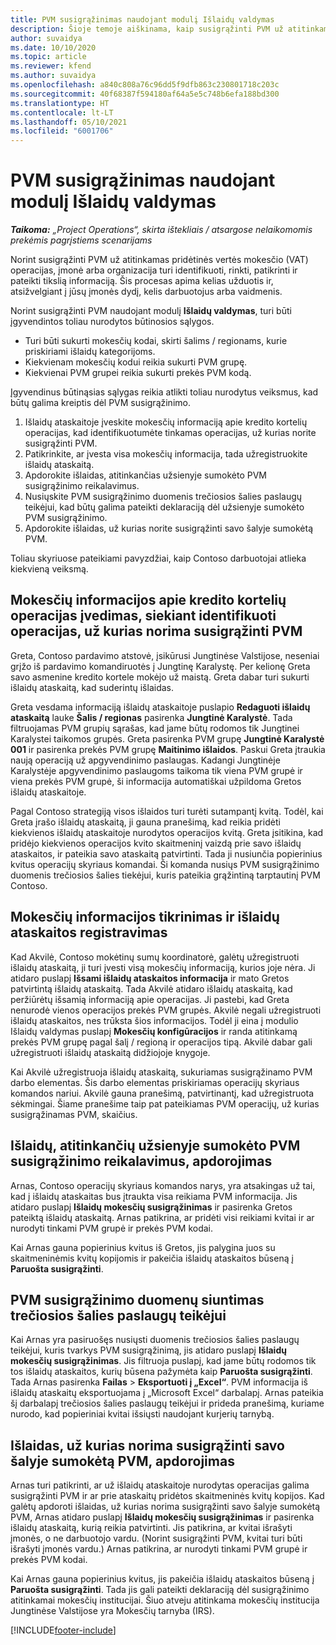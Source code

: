 ```yaml
---
title: PVM susigrąžinimas naudojant modulį Išlaidų valdymas
description: Šioje temoje aiškinama, kaip susigrąžinti PVM už atitinkamas pridėtinės vertės mokesčio (PVM) operacijas.
author: suvaidya
ms.date: 10/10/2020
ms.topic: article
ms.reviewer: kfend
ms.author: suvaidya
ms.openlocfilehash: a840c808a76c96dd5f9dfb863c230801718c203c
ms.sourcegitcommit: 40f68387f594180af64a5e5c748b6efa188bd300
ms.translationtype: HT
ms.contentlocale: lt-LT
ms.lasthandoff: 05/10/2021
ms.locfileid: "6001706"
---
```

# <a name="vat-recovery-in-expense-management"></a>PVM susigrąžinimas naudojant modulį Išlaidų valdymas

_**Taikoma:** „Project Operations“, skirta ištekliais / atsargose nelaikomomis prekėmis pagrįstiems scenarijams_

Norint susigrąžinti PVM už atitinkamas pridėtinės vertės mokesčio (VAT) operacijas, įmonė arba organizacija turi identifikuoti, rinkti, patikrinti ir pateikti tikslią informaciją. Šis procesas apima kelias užduotis ir, atsižvelgiant į jūsų įmonės dydį, kelis darbuotojus arba vaidmenis.

Norint susigrąžinti PVM naudojant modulį **Išlaidų valdymas**, turi būti įgyvendintos toliau nurodytos būtinosios sąlygos.

- Turi būti sukurti mokesčių kodai, skirti šalims / regionams, kurie priskiriami išlaidų kategorijoms.
- Kiekvienam mokesčių kodui reikia sukurti PVM grupę.
- Kiekvienai PVM grupei reikia sukurti prekės PVM kodą.

Įgyvendinus būtinąsias sąlygas reikia atlikti toliau nurodytus veiksmus, kad būtų galima kreiptis dėl PVM susigrąžinimo.

1. Išlaidų ataskaitoje įveskite mokesčių informaciją apie kredito kortelių operacijas, kad identifikuotumėte tinkamas operacijas, už kurias norite susigrąžinti PVM.
2. Patikrinkite, ar įvesta visa mokesčių informacija, tada užregistruokite išlaidų ataskaitą.
3. Apdorokite išlaidas, atitinkančias užsienyje sumokėto PVM susigrąžinimo reikalavimus.
4. Nusiųskite PVM susigrąžinimo duomenis trečiosios šalies paslaugų teikėjui, kad būtų galima pateikti deklaraciją dėl užsienyje sumokėto PVM susigrąžinimo.
5. Apdorokite išlaidas, už kurias norite susigrąžinti savo šalyje sumokėtą PVM.

Toliau skyriuose pateikiami pavyzdžiai, kaip Contoso darbuotojai atlieka kiekvieną veiksmą.

## <a name="enter-tax-information-about-credit-card-transactions-to-identify-eligible-vat-refunds"></a>Mokesčių informacijos apie kredito kortelių operacijas įvedimas, siekiant identifikuoti operacijas, už kurias norima susigrąžinti PVM

Greta, Contoso pardavimo atstovė, įsikūrusi Jungtinėse Valstijose, neseniai grįžo iš pardavimo komandiruotės į Jungtinę Karalystę. Per kelionę Greta savo asmenine kredito kortele mokėjo už maistą. Greta dabar turi sukurti išlaidų ataskaitą, kad suderintų išlaidas.

Greta vesdama informaciją išlaidų ataskaitoje puslapio **Redaguoti išlaidų ataskaitą** lauke **Šalis / regionas** pasirenka **Jungtinė Karalystė**. Tada filtruojamas PVM grupių sąrašas, kad jame būtų rodomos tik Jungtinei Karalystei taikomos grupės. Greta pasirenka PVM grupę **Jungtinė Karalystė 001** ir pasirenka prekės PVM grupę **Maitinimo išlaidos**. Paskui Greta įtraukia naują operaciją už apgyvendinimo paslaugas. Kadangi Jungtinėje Karalystėje apgyvendinimo paslaugoms taikoma tik viena PVM grupė ir viena prekės PVM grupė, ši informacija automatiškai užpildoma Gretos išlaidų ataskaitoje.

Pagal Contoso strategiją visos išlaidos turi turėti sutampantį kvitą. Todėl, kai Greta įrašo išlaidų ataskaitą, ji gauna pranešimą, kad reikia pridėti kiekvienos išlaidų ataskaitoje nurodytos operacijos kvitą. Greta įsitikina, kad pridėjo kiekvienos operacijos kvito skaitmeninį vaizdą prie savo išlaidų ataskaitos, ir pateikia savo ataskaitą patvirtinti. Tada ji nusiunčia popierinius kvitus operacijų skyriaus komandai. Ši komanda nusiųs PVM susigrąžinimo duomenis trečiosios šalies tiekėjui, kuris pateikia grąžintiną tarptautinį PVM Contoso.

## <a name="verify-tax-information-and-post-an-expense-report"></a>Mokesčių informacijos tikrinimas ir išlaidų ataskaitos registravimas

Kad Akvilė, Contoso mokėtinų sumų koordinatorė, galėtų užregistruoti išlaidų ataskaitą, ji turi įvesti visą mokesčių informaciją, kurios joje nėra. Ji atidaro puslapį **Išsami išlaidų ataskaitos informacija** ir mato Gretos patvirtintą išlaidų ataskaitą. Tada Akvilė atidaro išlaidų ataskaitą, kad peržiūrėtų išsamią informaciją apie operacijas. Ji pastebi, kad Greta nenurodė vienos operacijos prekės PVM grupės. Akvilė negali užregistruoti išlaidų ataskaitos, nes trūksta šios informacijos. Todėl ji eina į modulio Išlaidų valdymas puslapį **Mokesčių konfigūracijos** ir randa atitinkamą prekės PVM grupę pagal šalį / regioną ir operacijos tipą. Akvilė dabar gali užregistruoti išlaidų ataskaitą didžiojoje knygoje.

Kai Akvilė užregistruoja išlaidų ataskaitą, sukuriamas susigrąžinamo PVM darbo elementas. Šis darbo elementas priskiriamas operacijų skyriaus komandos nariui. Akvilė gauna pranešimą, patvirtinantį, kad užregistruota sėkmingai. Šiame pranešime taip pat pateikiamas PVM operacijų, už kurias susigrąžinamas PVM, skaičius.

## <a name="process-expenses-that-are-eligible-for-international-vat-recovery"></a>Išlaidų, atitinkančių užsienyje sumokėto PVM susigrąžinimo reikalavimus, apdorojimas

Arnas, Contoso operacijų skyriaus komandos narys, yra atsakingas už tai, kad į išlaidų ataskaitas bus įtraukta visa reikiama PVM informacija. Jis atidaro puslapį **Išlaidų mokesčių susigrąžinimas** ir pasirenka Gretos pateiktą išlaidų ataskaitą. Arnas patikrina, ar pridėti visi reikiami kvitai ir ar nurodyti tinkami PVM grupė ir prekės PVM kodai.

Kai Arnas gauna popierinius kvitus iš Gretos, jis palygina juos su skaitmeninėmis kvitų kopijomis ir pakeičia išlaidų ataskaitos būseną į **Paruošta susigrąžinti**.

## <a name="send-vat-recovery-data-to-the-third-party-vendor"></a>PVM susigrąžinimo duomenų siuntimas trečiosios šalies paslaugų teikėjui

Kai Arnas yra pasiruošęs nusiųsti duomenis trečiosios šalies paslaugų teikėjui, kuris tvarkys PVM susigrąžinimą, jis atidaro puslapį **Išlaidų mokesčių susigrąžinimas**. Jis filtruoja puslapį, kad jame būtų rodomos tik tos išlaidų ataskaitos, kurių būsena pažymėta kaip **Paruošta susigrąžinti**. Tada Arnas pasirenka **Failas** &gt; **Eksportuoti į „Excel“**. PVM informacija iš išlaidų ataskaitų eksportuojama į „Microsoft Excel“ darbalapį. Arnas pateikia šį darbalapį trečiosios šalies paslaugų teikėjui ir prideda pranešimą, kuriame nurodo, kad popieriniai kvitai išsiųsti naudojant kurjerių tarnybą.

## <a name="process-expenses-for-domestic-vat-recovery"></a>Išlaidas, už kurias norima susigrąžinti savo šalyje sumokėtą PVM, apdorojimas

Arnas turi patikrinti, ar už išlaidų ataskaitoje nurodytas operacijas galima susigrąžinti PVM ir ar prie ataskaitų pridėtos skaitmeninės kvitų kopijos. Kad galėtų apdoroti išlaidas, už kurias norima susigrąžinti savo šalyje sumokėtą PVM, Arnas atidaro puslapį **Išlaidų mokesčių susigrąžinimas** ir pasirenka išlaidų ataskaitą, kurią reikia patvirtinti. Jis patikrina, ar kvitai išrašyti įmonės, o ne darbuotojo vardu. (Norint susigrąžinti PVM, kvitai turi būti išrašyti įmonės vardu.) Arnas patikrina, ar nurodyti tinkami PVM grupė ir prekės PVM kodai.

Kai Arnas gauna popierinius kvitus, jis pakeičia išlaidų ataskaitos būseną į **Paruošta susigrąžinti**. Tada jis gali pateikti deklaraciją dėl susigrąžinimo atitinkamai mokesčių institucijai. Šiuo atveju atitinkama mokesčių institucija Jungtinėse Valstijose yra Mokesčių tarnyba (IRS).


[!INCLUDE[footer-include](../includes/footer-banner.md)]
